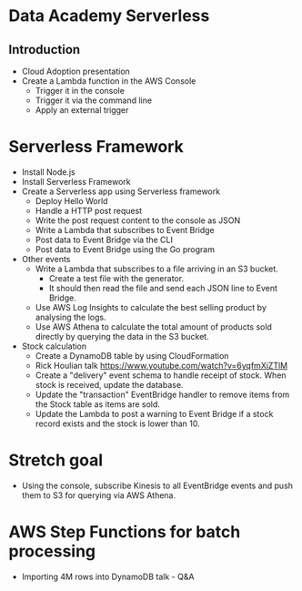 # Data Academy Serverless

## Introduction

* Cloud Adoption presentation
* Create a Lambda function in the AWS Console
  * Trigger it in the console
  * Trigger it via the command line
  * Apply an external trigger

# Serverless Framework

* Install Node.js
* Install Serverless Framework
* Create a Serverless app using Serverless framework
  * Deploy Hello World
  * Handle a HTTP post request
  * Write the post request content to the console as JSON
  * Write a Lambda that subscribes to Event Bridge
  * Post data to Event Bridge via the CLI
  * Post data to Event Bridge using the Go program
* Other events
  * Write a Lambda that subscribes to a file arriving in an S3 bucket.
    * Create a test file with the generator.
    * It should then read the file and send each JSON line to Event Bridge.
  * Use AWS Log Insights to calculate the best selling product by analysing the logs.
  * Use AWS Athena to calculate the total amount of products sold directly by querying the data in the S3 bucket.
* Stock calculation
  * Create a DynamoDB table by using CloudFormation
  * Rick Houlian talk https://www.youtube.com/watch?v=6yqfmXiZTlM
  * Create a "delivery" event schema to handle receipt of stock. When stock is received, update the database.
  * Update the "transaction" EventBridge handler to remove items from the Stock table as items are sold.
  * Update the Lambda to post a warning to Event Bridge if a stock record exists and the stock is lower than 10.

# Stretch goal

* Using the console, subscribe Kinesis to all EventBridge events and push them to S3 for querying via AWS Athena.

# AWS Step Functions for batch processing

* Importing 4M rows into DynamoDB talk - Q&A

